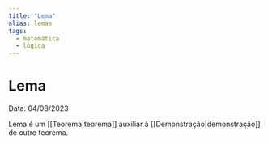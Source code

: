 ```yaml
---
title: "Lema"
alias: lemas
tags:
  - matemática
  - lógica
---
```


# Lema

Data: 04/08/2023

Lema é um [[Teorema|teorema]] auxiliar à [[Demonstração|demonstração]] de outro teorema.
